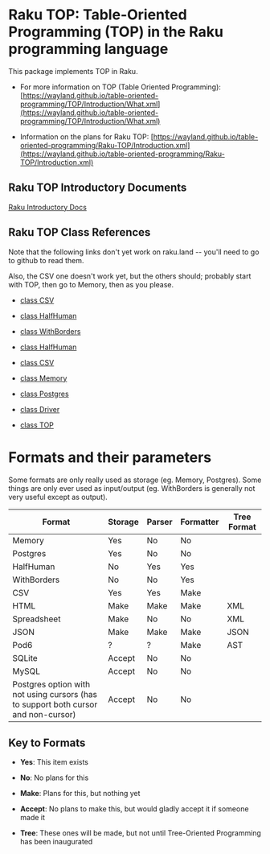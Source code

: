 Raku TOP: Table-Oriented Programming (TOP) in the Raku programming language
===========================================================================

This package implements TOP in Raku. 

  * For more information on TOP (Table Oriented Programming): [https://wayland.github.io/table-oriented-programming/TOP/Introduction/What.xml](https://wayland.github.io/table-oriented-programming/TOP/Introduction/What.xml)

  * Information on the plans for Raku TOP: [https://wayland.github.io/table-oriented-programming/Raku-TOP/Introduction.xml](https://wayland.github.io/table-oriented-programming/Raku-TOP/Introduction.xml)

Raku TOP Introductory Documents
-------------------------------

[Raku Introductory Docs](https://wayland.github.io/table-oriented-programming/Raku-TOP/Introduction.xml)

Raku TOP Class References
-------------------------

Note that the following links don't yet work on raku.land -- you'll need to go to github to read them. 

Also, the CSV one doesn't work yet, but the others should; probably start with TOP, then go to Memory, then as you please. 

  * [class CSV](docs/Markdown/Class/CSV.md)

  * [class HalfHuman](docs/Markdown/Class/HalfHuman.md)

  * [class WithBorders](docs/Markdown/Class/WithBorders.md)

  * [class HalfHuman](docs/Markdown/Class/HalfHuman.md)

  * [class CSV](docs/Markdown/Class/CSV.md)

  * [class Memory](docs/Markdown/Class/Memory.md)

  * [class Postgres](docs/Markdown/Class/Postgres.md)

  * [class Driver](docs/Markdown/Class/Driver.md)

  * [class TOP](docs/Markdown/Class/TOP.md)

Formats and their parameters
============================

Some formats are only really used as storage (eg. Memory, Postgres). Some things are only ever used as input/output (eg. WithBorders is generally not very useful except as output).

<table class="pod-table">
<thead><tr>
<th>Format</th> <th>Storage</th> <th>Parser</th> <th>Formatter</th> <th>Tree Format</th>
</tr></thead>
<tbody>
<tr> <td>Memory</td> <td>Yes</td> <td>No</td> <td>No</td> <td></td> </tr> <tr> <td>Postgres</td> <td>Yes</td> <td>No</td> <td>No</td> <td></td> </tr> <tr> <td>HalfHuman</td> <td>No</td> <td>Yes</td> <td>Yes</td> <td></td> </tr> <tr> <td>WithBorders</td> <td>No</td> <td>No</td> <td>Yes</td> <td></td> </tr> <tr> <td>CSV</td> <td>Yes</td> <td>Yes</td> <td>Make</td> <td></td> </tr> <tr> <td>HTML</td> <td>Make</td> <td>Make</td> <td>Make</td> <td>XML</td> </tr> <tr> <td>Spreadsheet</td> <td>Make</td> <td>No</td> <td>No</td> <td>XML</td> </tr> <tr> <td>JSON</td> <td>Make</td> <td>Make</td> <td>Make</td> <td>JSON</td> </tr> <tr> <td>Pod6</td> <td>?</td> <td>?</td> <td>Make</td> <td>AST</td> </tr> <tr> <td>SQLite</td> <td>Accept</td> <td>No</td> <td>No</td> <td></td> </tr> <tr> <td>MySQL</td> <td>Accept</td> <td>No</td> <td>No</td> <td></td> </tr> <tr> <td>Postgres option with not using cursors (has to support both cursor and non-cursor)</td> <td>Accept</td> <td>No</td> <td>No</td> <td></td> </tr>
</tbody>
</table>

Key to Formats
--------------

  * **Yes**: This item exists

  * **No**: No plans for this

  * **Make**: Plans for this, but nothing yet

  * **Accept**: No plans to make this, but would gladly accept it if someone made it

  * **Tree**: These ones will be made, but not until Tree-Oriented Programming has been inaugurated

